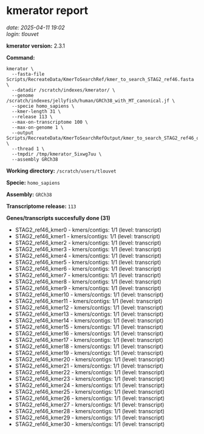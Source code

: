 # kmerator report
*date: 2025-04-11 19:02*  
*login: tlouvet*

**kmerator version:** 2.3.1

**Command:**

```
kmerator \
  --fasta-file Scripts/RecreateData/KmerToSearchRef/kmer_to_search_STAG2_ref46.fasta \
  --datadir /scratch/indexes/kmerator/ \
  --genome /scratch/indexes/jellyfish/human/GRCh38_with_MT_canonical.jf \
  --specie homo_sapiens \
  --kmer-length 31 \
  --release 113 \
  --max-on-transcriptome 100 \
  --max-on-genome 1 \
  --output Scripts/RecreateData/KmerToSearchRefOutput/kmer_to_search_STAG2_ref46_output \
  --thread 1 \
  --tmpdir /tmp/kmerator_5ixwg7uu \
  --assembly GRCh38
```

**Working directory:** `/scratch/users/tlouvet`

**Specie:** `homo_sapiens`

**Assembly:** `GRCh38`

**Transcriptome release:** `113`

**Genes/transcripts succesfully done (31)**

- STAG2_ref46_kmer0 - kmers/contigs: 1/1 (level: transcript)
- STAG2_ref46_kmer1 - kmers/contigs: 1/1 (level: transcript)
- STAG2_ref46_kmer2 - kmers/contigs: 1/1 (level: transcript)
- STAG2_ref46_kmer3 - kmers/contigs: 1/1 (level: transcript)
- STAG2_ref46_kmer4 - kmers/contigs: 1/1 (level: transcript)
- STAG2_ref46_kmer5 - kmers/contigs: 1/1 (level: transcript)
- STAG2_ref46_kmer6 - kmers/contigs: 1/1 (level: transcript)
- STAG2_ref46_kmer7 - kmers/contigs: 1/1 (level: transcript)
- STAG2_ref46_kmer8 - kmers/contigs: 1/1 (level: transcript)
- STAG2_ref46_kmer9 - kmers/contigs: 1/1 (level: transcript)
- STAG2_ref46_kmer10 - kmers/contigs: 1/1 (level: transcript)
- STAG2_ref46_kmer11 - kmers/contigs: 1/1 (level: transcript)
- STAG2_ref46_kmer12 - kmers/contigs: 1/1 (level: transcript)
- STAG2_ref46_kmer13 - kmers/contigs: 1/1 (level: transcript)
- STAG2_ref46_kmer14 - kmers/contigs: 1/1 (level: transcript)
- STAG2_ref46_kmer15 - kmers/contigs: 1/1 (level: transcript)
- STAG2_ref46_kmer16 - kmers/contigs: 1/1 (level: transcript)
- STAG2_ref46_kmer17 - kmers/contigs: 1/1 (level: transcript)
- STAG2_ref46_kmer18 - kmers/contigs: 1/1 (level: transcript)
- STAG2_ref46_kmer19 - kmers/contigs: 1/1 (level: transcript)
- STAG2_ref46_kmer20 - kmers/contigs: 1/1 (level: transcript)
- STAG2_ref46_kmer21 - kmers/contigs: 1/1 (level: transcript)
- STAG2_ref46_kmer22 - kmers/contigs: 1/1 (level: transcript)
- STAG2_ref46_kmer23 - kmers/contigs: 1/1 (level: transcript)
- STAG2_ref46_kmer24 - kmers/contigs: 1/1 (level: transcript)
- STAG2_ref46_kmer25 - kmers/contigs: 1/1 (level: transcript)
- STAG2_ref46_kmer26 - kmers/contigs: 1/1 (level: transcript)
- STAG2_ref46_kmer27 - kmers/contigs: 1/1 (level: transcript)
- STAG2_ref46_kmer28 - kmers/contigs: 1/1 (level: transcript)
- STAG2_ref46_kmer29 - kmers/contigs: 1/1 (level: transcript)
- STAG2_ref46_kmer30 - kmers/contigs: 1/1 (level: transcript)
